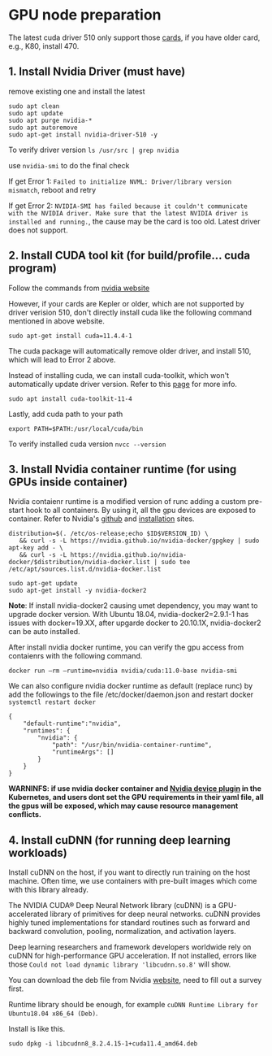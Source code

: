 # GPU node preparation

The latest cuda driver 510 only support those [cards](https://docs.nvidia.com/datacenter/tesla/tesla-release-notes-510-47-03/index.html), if you have older card, e.g., K80, install 470.

## 1. Install Nvidia Driver (must have)
remove existing one and install the latest
```
sudo apt clean
sudo apt update
sudo apt purge nvidia-* 
sudo apt autoremove
sudo apt-get install nvidia-driver-510 -y
```

To verify driver version
```ls /usr/src | grep nvidia```

use  ```nvidia-smi``` to do the final check

If get Error 1: ```Failed to initialize NVML: Driver/library version mismatch```, reboot and retry

If get Error 2: ```NVIDIA-SMI has failed because it couldn't communicate with the NVIDIA driver. Make sure that the latest NVIDIA driver is installed and running.```, the cause may be the card is too old. Latest driver does not support.

## 2. Install CUDA tool kit (for build/profile... cuda program)
Follow the commands from [nvidia website](https://developer.nvidia.com/cuda-downloads)

However, if your cards are Kepler or older, which are not supported by driver verision 510, don't directly install cuda like the following command mentioned in above website.

```sudo apt-get install cuda=11.4.4-1```

The cuda package will automatically remove older driver, and install 510, which will lead to Error 2 above. 

Instead of installing cuda, we can install cuda-toolkit, which won't automatically update driver version. Refer to this [page](https://forums.developer.nvidia.com/t/cuda-11-4-installer-wants-to-install-nvidia-driver-version-incompatible-with-tesla-k40m/192879) for more info. 

```sudo apt install cuda-toolkit-11-4```

Lastly, add cuda path to your path

```export PATH=$PATH:/usr/local/cuda/bin```

To verify installed cuda version
```nvcc --version```

## 3. Install Nvidia container runtime (for using GPUs inside container)
Nvidia contaienr runtime is a modified version of runc adding a custom pre-start hook to all containers. By using it, all the gpu devices are exposed to container.
Refer to Nvidia's [github](https://github.com/NVIDIA/nvidia-container-runtime) and [installation](https://docs.nvidia.com/datacenter/cloud-native/container-toolkit/install-guide.html#docker) sites.
```
distribution=$(. /etc/os-release;echo $ID$VERSION_ID) \
   && curl -s -L https://nvidia.github.io/nvidia-docker/gpgkey | sudo apt-key add - \
   && curl -s -L https://nvidia.github.io/nvidia-docker/$distribution/nvidia-docker.list | sudo tee /etc/apt/sources.list.d/nvidia-docker.list
```
```
sudo apt-get update
sudo apt-get install -y nvidia-docker2
```
**Note**: If install nvidia-docker2 causing umet dependency, you may want to upgrade docker version.
With Ubuntu 18.04, nvidia-docker2=2.9.1-1 has issues with docker=19.XX, after upgarde docker to 20.10.1X, nvidia-docker2 can be auto installed.

After install nvidia docker runtime, you can verify the gpu access from contaienrs with the following command. 

```docker run –rm –runtime=nvidia nvidia/cuda:11.0-base nvidia-smi```

We can also configure nvidia docker runtime as default (replace runc) by add the followings to the file /etc/docker/daemon.json and restart docker ```systemctl restart docker```
```
{
    "default-runtime":"nvidia",
    "runtimes": {
        "nvidia": {
            "path": "/usr/bin/nvidia-container-runtime",
            "runtimeArgs": []
        }
    }
}
```
**WARNINFS: if use nvidia docker container and [Nvidia device plugin](https://github.com/NVIDIA/k8s-device-plugin#running-gpu-jobs) in the Kubernetes, and users dont set the GPU requirements in their yaml file, all the gpus will be exposed, which may cause resource management conflicts.**

## 4. Install cuDNN (for running deep learning workloads)
Install cuDNN on the host, if you want to directly run training on the host machine. Often time, we use containers with pre-built images which come with this library already.

The NVIDIA CUDA® Deep Neural Network library (cuDNN) is a GPU-accelerated library of primitives for deep neural networks. cuDNN provides highly tuned implementations for standard routines such as forward and backward convolution, pooling, normalization, and activation layers.

Deep learning researchers and framework developers worldwide rely on cuDNN for high-performance GPU acceleration. If not installed, errors like those ```Could not load dynamic library 'libcudnn.so.8'``` will show.

You can download the deb file from Nvidia [website](https://developer.nvidia.com/rdp/form/cudnn-download-survey), need to fill out a survey first.

Runtime library should be enough, for example 
```cuDNN Runtime Library for Ubuntu18.04 x86_64 (Deb)```.

Install is like this.

```sudo dpkg -i libcudnn8_8.2.4.15-1+cuda11.4_amd64.deb```
